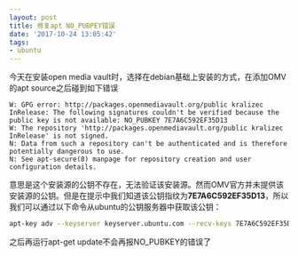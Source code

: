 ```yaml
---
layout: post
title: 修复apt NO_PUBPEY错误
date: '2017-10-24 13:05:42'
tags:
- ubuntu
---
```


今天在安装open media vault时，选择在debian基础上安装的方式，在添加OMV的apt source之后碰到如下错误
``` error
W: GPG error: http://packages.openmediavault.org/public kralizec InRelease: The following signatures couldn't be verified because the public key is not available: NO_PUBKEY 7E7A6C592EF35D13
W: The repository 'http://packages.openmediavault.org/public kralizec InRelease' is not signed.
N: Data from such a repository can't be authenticated and is therefore potentially dangerous to use.
N: See apt-secure(8) manpage for repository creation and user configuration details.
```

意思是这个安装源的公钥不存在，无法验证该安装源。然而OMV官方并未提供该安装源的公钥。但是在提示中我们知道该公钥指纹为**7E7A6C592EF35D13**，所以我们可以通过以下命令从ubuntu的公钥服务器中获取该公钥：
``` bash
apt-key adv --keyserver keyserver.ubuntu.com --recv-keys 7E7A6C592EF35D13
```
之后再运行apt-get update不会再报NO_PUBKEY的错误了